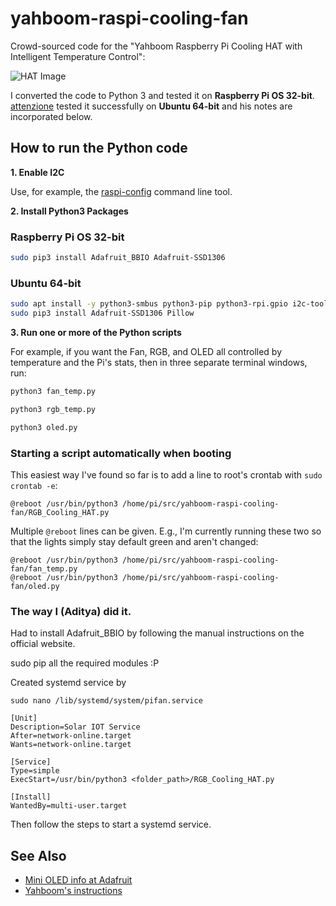 # yahboom-raspi-cooling-fan

Crowd-sourced code for the "Yahboom Raspberry Pi Cooling HAT with
Intelligent Temperature Control": 

![HAT Image](yahboom-rgb-pi-hat.jpg)

I converted the code to Python 3 and tested it on
**Raspberry Pi OS 32-bit**. [attenzione](https://github.com/attenzione) tested it
successfully on **Ubuntu 64-bit** and his notes are incorporated below.


## How to run the Python code

**1. Enable I2C**

Use, for example, the [raspi-config](https://www.raspberrypi.org/documentation/configuration/raspi-config.md) command line tool.

**2. Install Python3 Packages**

### Raspberry Pi OS 32-bit

```bash
sudo pip3 install Adafruit_BBIO Adafruit-SSD1306
```

### Ubuntu 64-bit

```bash
sudo apt install -y python3-smbus python3-pip python3-rpi.gpio i2c-tools libraspberrypi-bin
sudo pip3 install Adafruit-SSD1306 Pillow
```

**3. Run one or more of the Python scripts**

For example, if you want the Fan, RGB, and OLED all controlled
by temperature and the Pi's stats, then in three separate terminal
windows, run:

```bash
python3 fan_temp.py
```

```bash
python3 rgb_temp.py
```

```bash
python3 oled.py
```

### Starting a script automatically when booting

This easiest way I've found so far is to add a line
to root's crontab with `sudo crontab -e`:

```
@reboot /usr/bin/python3 /home/pi/src/yahboom-raspi-cooling-fan/RGB_Cooling_HAT.py
```

Multiple `@reboot` lines can be given. E.g., I'm currently running these two so that
the lights simply stay default green and aren't changed:

```
@reboot /usr/bin/python3 /home/pi/src/yahboom-raspi-cooling-fan/fan_temp.py
@reboot /usr/bin/python3 /home/pi/src/yahboom-raspi-cooling-fan/oled.py
```

### The way I (Aditya) did it.

Had to install Adafruit_BBIO by following the manual instructions on the official website.

sudo pip all the required modules :P

Created systemd service by

```
sudo nano /lib/systemd/system/pifan.service
```

```
[Unit]
Description=Solar IOT Service
After=network-online.target
Wants=network-online.target

[Service]
Type=simple
ExecStart=/usr/bin/python3 <folder_path>/RGB_Cooling_HAT.py

[Install]
WantedBy=multi-user.target
```

Then follow the steps to start a systemd service.

See Also
--------

* [Mini OLED info at Adafruit](https://learn.adafruit.com/adafruit-pioled-128x32-mini-oled-for-raspberry-pi/usage)
* [Yahboom's instructions](https://www.yahboom.net/study/RGB_Cooling_HAT)
